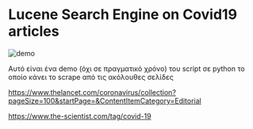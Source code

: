 # Lucene Search Engine on Covid19 articles
![demo](https://github.com/KonKar96/Lucene-Search-Engine-on-Covid19-articles-/blob/main/ezgif.com-gif-maker.gif)

Αυτό είναι ένα demo (όχι σε πραγματικό χρόνο) του script σε python το οποίο κάνει το scrape από τις ακόλουθες σελίδες

https://www.thelancet.com/coronavirus/collection?pageSize=100&startPage=&ContentItemCategory=Editorial

https://www.the-scientist.com/tag/covid-19
